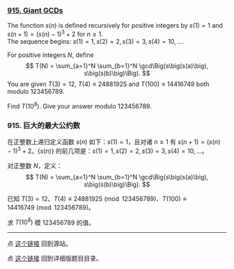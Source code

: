 ### [915. Giant GCDs](https://projecteuler.net/problem=915)

The function $s(n)$ is defined recursively for positive integers by 
$s(1) = 1$ and $s(n+1) = \big(s(n) - 1\big)^3 +2$ for $n\geq 1$.   
The sequence begins: $s(1) = 1, s(2) = 2, s(3) = 3, s(4) = 10, \ldots$.

For positive integers $N$, define 
$$
T(N) = \sum_{a=1}^N \sum_{b=1}^N \gcd\Big(s\big(s(a)\big), s\big(s(b)\big)\Big).
$$
You are given $T(3) = 12$, $T(4) \equiv 24881925$ and $T(100)\equiv 14416749$ both modulo $123456789$.

Find $T(10^8)$. Give your answer modulo $123456789$.

### 915. 巨大的最大公约数

在正整数上递归定义函数 $s(n)$ 如下：$s(1) = 1$，且对诸 $n \geq 1$ 有 $s(n+1) = \big(s(n) - 1\big)^3 +2$。$\{s(n)\}$ 的前几项是：$s(1) = 1, s(2) = 2, s(3) = 3, s(4) = 10, \ldots$。

对正整数 $N$，定义：
$$
T(N) = \sum_{a=1}^N \sum_{b=1}^N \gcd\Big(s\big(s(a)\big), s\big(s(b)\big)\Big).
$$

已知 $T(3) = 12$、$T(4) \equiv 24881925 \pmod {123456789}$、$T(100)\equiv 14416749 \pmod {123456789}$。

求 $T(10^8)$ 模 $123456789$ 的值。

---

点 [这个链接](https://fsy-juruo.github.io/pe-chinese-translation/) 回到源站。

点 [这个链接](https://fsy-juruo.github.io/pe-chinese-translation/detailed_content_archives.html) 回到详细版题目目录。
